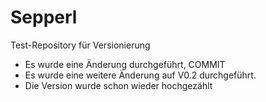 # Sepperl
Test-Repository für Versionierung

- Es wurde eine Änderung durchgeführt, COMMIT
- Es wurde eine weitere Änderung auf V0.2 durchgeführt.
- Die Version wurde schon wieder hochgezählt
